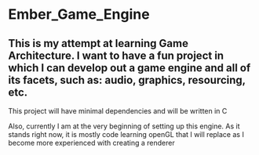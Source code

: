 # Ember_Game_Engine
## This is my attempt at learning Game Architecture. I want to have a fun project in which I can develop out a game engine and all of its facets, such as: audio, graphics, resourcing, etc.

This project will have minimal dependencies and will be written in C

Also, currently I am at the very beginning of setting up this engine. As it stands right now, it is mostly code learning openGL that I will replace as I become more experienced with creating a renderer
